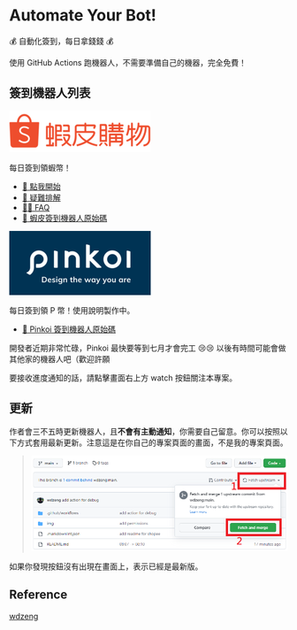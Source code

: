 # Automate Your Bot!

💰 自動化簽到，每日拿錢錢 💰

使用 GitHub Actions 跑機器人，不需要準備自己的機器，完全免費！

## 簽到機器人列表

[![shopee](img/shopee.png)](https://shopee.tw/)

每日簽到領蝦幣！

- [📔 點我開始](docs/shopee-gha-inst.md)
- [👷‍ 疑難排解](docs/shopee-issues.md)
- [🤷‍♂️ FAQ](docs/shopee-faq.md)
- [🤖 蝦皮簽到機器人原始碼](https://github.com/wdzeng/shopee-coins-bot)

[![pinkoi](img/pinkoi.png)](https://www.pinkoi.com/)

每日簽到領 P 幣！使用說明製作中。

- [🤖 Pinkoi 簽到機器人原始碼](https://github.com/wdzeng/pinkoi-coins-bot)

開發者近期非常忙碌，Pinkoi 最快要等到七月才會完工 😢😢 以後有時間可能會做其他家的機器人吧（歡迎許願

要接收進度通知的話，請點擊畫面右上方 watch 按鈕關注本專案。

## 更新

作者會三不五時更新機器人，且**不會有主動通知**，你需要自己留意。你可以按照以下方式套用最新更新。注意這是在你自己的專案頁面的畫面，不是我的專案頁面。

> ![update](img/update.png)

如果你發現按鈕沒有出現在畫面上，表示已經是最新版。

## Reference

[wdzeng](https://github.com/wdzeng/bot-automation)
